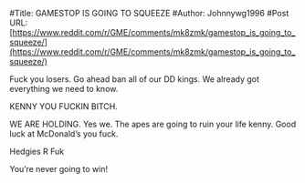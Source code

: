 #Title: GAMESTOP IS GOING TO SQUEEZE
#Author: Johnnywg1996
#Post URL: [https://www.reddit.com/r/GME/comments/mk8zmk/gamestop_is_going_to_squeeze/](https://www.reddit.com/r/GME/comments/mk8zmk/gamestop_is_going_to_squeeze/)


Fuck you losers. Go ahead ban all of our DD kings. We already got everything we need to know.



KENNY YOU FUCKIN BITCH. 



WE ARE HOLDING. Yes we. The apes are going to ruin your life kenny. Good luck at McDonald’s you fuck.


Hedgies R Fuk

You’re never going to win!